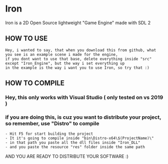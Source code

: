 # Iron
Iron is a 2D Open Source lightweight "Game Engine" made with SDL 2

## HOW TO USE
	Hey, i wanted to say, that when you download this from github, what you see is an example scene i made for the engine, 
	if you dont want to use that base, delete everything inside "src" except "Iron_Engine", but the way i set everything up 
	in the example is the way i want you to use Iron, so try that :)

## HOW TO COMPILE
### Hey, this only works with Visual Studio ( only tested on vs 2019 )
### if you are doing this, is cuz you want to distribute your project, so remember, use "Distro" to compile
	- Hit F5 for start building the project
	- It it's going to compile inside "bin\Distro-x64\$(ProjectName)\"
	- in that path you paste all the dll files inside "Iron_DLL"
	- and you paste the resource "res" folder inside the same path

AND YOU ARE READY TO DISTRIBUTE YOUR SOFTWARE :)
